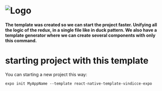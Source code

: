 # ![Logo](https://user-images.githubusercontent.com/22872282/59843533-211ff800-932f-11e9-9442-5aa287d9b3ec.png)

#### The template was created so we can start the project faster. Unifying all the logic of the redux, in a single file like in duck pattern. We also have a template generator where we can create several components with only this command.

# starting project with this template

You can starting a new project this way:

`expo init MyAppName --template react-native-template-vindicce-expo`
